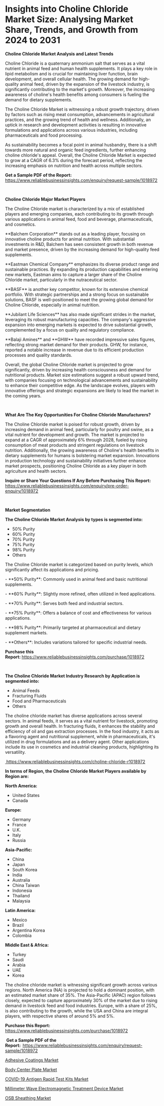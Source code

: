 <p><h1>Insights into Choline Chloride Market Size: Analysing Market Share, Trends, and Growth from 2024 to 2031</h1></p><p><strong>Choline Chloride Market Analysis and Latest Trends</strong></p>
<p><p>Choline Chloride is a quaternary ammonium salt that serves as a vital nutrient in animal feed and human health supplements. It plays a key role in lipid metabolism and is crucial for maintaining liver function, brain development, and overall cellular health. The growing demand for high-quality animal feed, driven by the expansion of the livestock industry, is significantly contributing to the market's growth. Moreover, the increasing awareness of choline's health benefits among consumers is fueling the demand for dietary supplements.</p><p>The Choline Chloride Market is witnessing a robust growth trajectory, driven by factors such as rising meat consumption, advancements in agricultural practices, and the growing trend of health and wellness. Additionally, an uptick in research and development activities is resulting in innovative formulations and applications across various industries, including pharmaceuticals and food processing. </p><p>As sustainability becomes a focal point in animal husbandry, there is a shift towards more natural and organic feed ingredients, further enhancing choline chloride's appeal. Overall, the Choline Chloride Market is expected to grow at a CAGR of 6.3% during the forecast period, reflecting the increasing emphasis on nutrition and health across multiple sectors.</p></p>
<p><strong>Get a Sample PDF of the Report:&nbsp;</strong> <a href="https://www.reliablebusinessinsights.com/enquiry/request-sample/1018972?utm_campaign=96&utm_medium=2&utm_source=Github&utm_content=ia&utm_term=08112024&utm_id=choline-chloride">https://www.reliablebusinessinsights.com/enquiry/request-sample/1018972</a></p>
<p>&nbsp;</p>
<p><strong>Choline Chloride Major Market Players</strong></p>
<p><p>The Choline Chloride market is characterized by a mix of established players and emerging companies, each contributing to its growth through various applications in animal feed, food and beverage, pharmaceuticals, and cosmetics.</p><p>**Balchem Corporation** stands out as a leading player, focusing on innovative choline products for animal nutrition. With substantial investments in R&D, Balchem has seen consistent growth in both revenue and market presence, driven by the increasing demand for high-quality feed supplements.</p><p>**Eastman Chemical Company** emphasizes its diverse product range and sustainable practices. By expanding its production capabilities and entering new markets, Eastman aims to capture a larger share of the Choline Chloride market, particularly in the nutraceutical sector.</p><p>**BASF** is another key competitor, known for its extensive chemical portfolio. With strategic partnerships and a strong focus on sustainable solutions, BASF is well-positioned to meet the growing global demand for Choline Chloride, especially in animal nutrition.</p><p>**Jubilant Life Sciences** has also made significant strides in the market, leveraging its robust manufacturing capacities. The company's aggressive expansion into emerging markets is expected to drive substantial growth, complemented by a focus on quality and regulatory compliance.</p><p>**Balaji Amines** and **GHW** have recorded impressive sales figures, reflecting strong market demand for their products. GHW, for instance, reported a notable increase in revenue due to its efficient production processes and quality standards.</p><p>Overall, the global Choline Chloride market is projected to grow significantly, driven by increasing health consciousness and demand for nutritional products. Market size estimations suggest a robust upward trend, with companies focusing on technological advancements and sustainability to enhance their competitive edge. As the landscape evolves, players with innovative offerings and strategic expansions are likely to lead the market in the coming years.</p></p>
<p>&nbsp;</p>
<p><strong>What Are The Key Opportunities For Choline Chloride Manufacturers?</strong></p>
<p><p>The Choline Chloride market is poised for robust growth, driven by increasing demand in animal feed, particularly for poultry and swine, as a vital nutrient for development and growth. The market is projected to expand at a CAGR of approximately 6% through 2028, fueled by rising consumption of meat products and stringent regulations on livestock nutrition. Additionally, the growing awareness of Choline's health benefits in dietary supplements for humans is bolstering market expansion. Innovations in production technology and sustainability initiatives further enhance market prospects, positioning Choline Chloride as a key player in both agriculture and health sectors.</p></p>
<p><strong>Inquire or Share Your Questions If Any Before Purchasing This Report:</strong> <a href="https://www.reliablebusinessinsights.com/enquiry/pre-order-enquiry/1018972?utm_campaign=96&utm_medium=2&utm_source=Github&utm_content=ia&utm_term=08112024&utm_id=choline-chloride">https://www.reliablebusinessinsights.com/enquiry/pre-order-enquiry/1018972</a></p>
<p>&nbsp;</p>
<p><strong>Market Segmentation</strong></p>
<p><strong>The Choline Chloride Market Analysis by types is segmented into:</strong></p>
<p><ul><li>50% Purity</li><li>60% Purity</li><li>70% Purity</li><li>75% Purity</li><li>98% Purity</li><li>Others</li></ul></p>
<p><p>The Choline Chloride market is categorized based on purity levels, which significantly affect its applications and pricing. </p><p>- **50% Purity**: Commonly used in animal feed and basic nutritional supplements. </p><p>- **60% Purity**: Slightly more refined, often utilized in feed applications. </p><p>- **70% Purity**: Serves both feed and industrial sectors. </p><p>- **75% Purity**: Offers a balance of cost and effectiveness for various applications. </p><p>- **98% Purity**: Primarily targeted at pharmaceutical and dietary supplement markets. </p><p>- **Others**: Includes variations tailored for specific industrial needs.</p></p>
<p><strong>Purchase this Report:&nbsp;</strong><a href="https://www.reliablebusinessinsights.com/purchase/1018972?utm_campaign=96&utm_medium=2&utm_source=Github&utm_content=ia&utm_term=08112024&utm_id=choline-chloride">https://www.reliablebusinessinsights.com/purchase/1018972</a></p>
<p>&nbsp;</p>
<p><strong>The Choline Chloride Market Industry Research by Application is segmented into:</strong></p>
<p><ul><li>Animal Feeds</li><li>Fracturing Fluids</li><li>Food and Pharmaceuticals</li><li>Others</li></ul></p>
<p><p>The choline chloride market has diverse applications across several sectors. In animal feeds, it serves as a vital nutrient for livestock, promoting growth and overall health. In fracturing fluids, it enhances the stability and efficiency of oil and gas extraction processes. In the food industry, it acts as a flavoring agent and nutritional supplement, while in pharmaceuticals, it's utilized in drug formulations and as a delivery agent. Other applications include its use in cosmetics and industrial cleaning products, highlighting its versatility.</p></p>
<p><a href="https://www.reliablebusinessinsights.com/choline-chloride-r1018972?utm_campaign=96&utm_medium=2&utm_source=Github&utm_content=ia&utm_term=08112024&utm_id=choline-chloride">&nbsp;https://www.reliablebusinessinsights.com/choline-chloride-r1018972</a></p>
<p><strong>In terms of Region, the Choline Chloride Market Players available by Region are:</strong></p>
<p>
    <p> <strong> North America: </strong>
        <ul>
            <li>United States</li>
            <li>Canada</li>
        </ul>
        </p> 
    <p> <strong> Europe: </strong>
        <ul>
            <li>Germany</li>
            <li>France</li>
            <li>U.K.</li>
            <li>Italy</li>
            <li>Russia</li>
        </ul>
        </p> 
    <p> <strong> Asia-Pacific: </strong>
        <ul>
            <li>China</li>
            <li>Japan</li>
            <li>South Korea</li>
            <li>India</li>
            <li>Australia</li>
            <li>China Taiwan</li>
            <li>Indonesia</li>
            <li>Thailand</li>
            <li>Malaysia</li>
        </ul>
        </p> 
    <p> <strong> Latin America: </strong>
        <ul>
            <li>Mexico</li>
            <li>Brazil</li>
            <li>Argentina Korea</li>
            <li>Colombia</li>
        </ul>
        </p> 
    <p> <strong> Middle East & Africa: </strong>
        <ul>
            <li>Turkey</li>
            <li>Saudi</li>
            <li>Arabia</li>
            <li>UAE</li>
            <li>Korea</li>
        </ul>
    </p>
    </p>
<p><p>The choline chloride market is witnessing significant growth across various regions. North America (NA) is projected to hold a dominant position, with an estimated market share of 35%. The Asia-Pacific (APAC) region follows closely, expected to capture approximately 30% of the market due to rising demand in livestock feed and food industries. Europe, with a share of 25%, is also contributing to the growth, while the USA and China are integral players, with respective shares of around 5% and 5%.</p></p>
<p><strong>Purchase this Report: </strong><a href="https://www.reliablebusinessinsights.com/purchase/1018972?utm_campaign=96&utm_medium=2&utm_source=Github&utm_content=ia&utm_term=08112024&utm_id=choline-chloride">https://www.reliablebusinessinsights.com/purchase/1018972</a></p>
<p>&nbsp;<strong>Get a Sample PDF of the Report:&nbsp;&nbsp;</strong><a href="https://www.reliablebusinessinsights.com/enquiry/request-sample/1018972?utm_campaign=96&utm_medium=2&utm_source=Github&utm_content=ia&utm_term=08112024&utm_id=choline-chloride">https://www.reliablebusinessinsights.com/enquiry/request-sample/1018972</a></p>
<p><strong></strong></p>
<p><p><a href="https://github.com/jennyt6m/Market-Research-Report-List-1/blob/main/adhesive-coatings-market.md?utm_campaign=96&utm_medium=2&utm_source=Github&utm_content=ia&utm_term=08112024&utm_id=choline-chloride">Adhesive Coatings Market</a></p><p><a href="https://issuu.com/reportprime-2/docs/body-center-plate-market-size-2030._bf9ea3517440b9?utm_campaign=96&utm_medium=2&utm_source=Github&utm_content=ia&utm_term=08112024&utm_id=choline-chloride">Body Center Plate Market</a></p><p><a href="https://issuu.com/reportprime-2/docs/covid-19-antigen-rapid-test-kits-ma_a93399cc70ff98?utm_campaign=96&utm_medium=2&utm_source=Github&utm_content=ia&utm_term=08112024&utm_id=choline-chloride">COVID-19 Antigen Rapid Test Kits Market</a></p><p><a href="https://issuu.com/reportprime-2/docs/millimeter-wave-electromagnetic-tre_d4b0745586b569?utm_campaign=96&utm_medium=2&utm_source=Github&utm_content=ia&utm_term=08112024&utm_id=choline-chloride">Millimeter Wave Electromagnetic Treatment Device Market</a></p><p><a href="https://github.com/MegiMusaj575/Market-Research-Report-List-1/blob/main/osb-sheathing-market.md?utm_campaign=96&utm_medium=2&utm_source=Github&utm_content=ia&utm_term=08112024&utm_id=choline-chloride">OSB Sheathing Market</a></p></p>